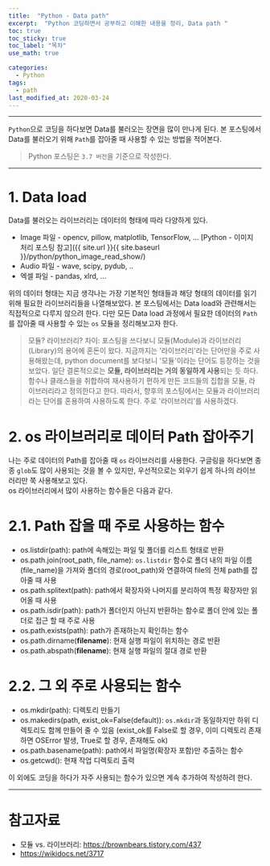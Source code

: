 ```yaml
---
title:  "Python - Data path"
excerpt:  "Python 코딩하면서 공부하고 이해한 내용을 정리, Data path "
toc: true
toc_sticky: true
toc_label: "목차"
use_math: true

categories: 
  - Python
tags: 
  - path
last_modified_at: 2020-03-24
---
```


***

`Python`으로 코딩을 하다보면 Data를 불러오는 장면을 많이 만나게 된다. 본 포스팅에서 Data를 불러오기 위해 `Path`를 잡아줄 때 사용할 수 있는 방법을 적어본다.

> Python 포스팅은 `3.7 버전`을 기준으로 작성한다.

***

# 1. Data load

Data를 불러오는 라이브러리는 데이터의 형태에 따라 다양하게 있다.

* Image 파일 - opencv, pillow, matplotlib, TensorFlow, ... [Python - 이미지 처리 포스팅 참고]({{ site.url }}{{ site.baseurl }}/python/python_image_read_show/)
* Audio 파일 - wave, scipy, pydub, ..
* 엑셀 파일 - pandas, xlrd, ...

위의 데이터 형태는 지금 생각나는 가장 기본적인 형태들과 해당 형태의 데이터를 읽기 위해 필요한 라이브러리들을 나열해보았다. 
본 포스팅에서는 Data load와 관련해서는 직접적으로 다루지 않으려 한다. 
다만 모든 Data load 과정에서 필요한 데이터의 `Path`를 잡아줄 때 사용할 수 있는 `os` 모듈을 정리해보고자 한다.

> 모듈? 라이브러리? 차이: 포스팅을 쓰다보니 모듈(Module)과 라이브러리(Library)의 용어에 혼돈이 왔다. 지금까지는 '라이브러리'라는 단어만을 주로 사용해왔는데, python document를 보다보니 '모듈'이라는 단어도 등장하는 것을 보았다. 일단 결론적으로는 **모듈, 라이브러리는 거의 동일하게 사용**되는 듯 하다. 함수나 클래스들을 취합하여 재사용하기 편하게 만든 코드들의 집합을 모듈, 라이브러리라고 정의한다고 한다. 따라서, 향후의 포스팅에서는 모듈과 라이브러리라는 단어를 혼용하여 사용하도록 한다. 주로 '라이브러리'를 사용하겠다.

# 2. os 라이브러리로 데이터 Path 잡아주기

나는 주로 데이터의 Path를 잡아줄 때 `os` 라이브러리를 사용한다. 구글링을 하다보면 종종 `glob`도 많이 사용되는 것을 볼 수 있지만, 우선적으로는 외우기 쉽게 하나의 라이브러리만 쭉 사용해보고 있다.  
os 라이브러리에서 많이 사용하는 함수들은 다음과 같다.

# 2.1. Path 잡을 때 주로 사용하는 함수

* os.listdir(path): path에 속해있는 파일 및 폴더를 리스트 형태로 반환
* os.path.join(root_path, file_name): `os.listdir` 함수로 폴더 내의 파일 이름(file_name)을 가져와 폴더의 경로(root_path)와 연결하여 file의 전체 path를 잡아줄 때 사용
* os.path.splitext(path): path에서 확장자와 나머지를 분리하여 특정 확장자만 읽어올 때 사용
* os.path.isdir(path): path가 폴더인지 아닌지 반환하는 함수로 폴더 안에 있는 폴더로 접근 할 때 주로 사용
* os.path.exists(path): path가 존재하는지 확인하는 함수
* os.path.dirname(__filename__): 현재 실행 파일이 위치하는 경로 반환
* os.path.abspath(__filename__): 현재 실행 파일의 절대 경로 반환

# 2.2. 그 외 주로 사용되는 함수

* os.mkdir(path): 디렉토리 만들기
* os.makedirs(path, exist_ok=False(default)): `os.mkdir`과 동일하지만 하위 디렉토리도 함께 만들어 줄 수 있음 (exist_ok를 False로 할 경우, 이미 디렉토리 존재하면 OSError 발생, True로 할 경우, 존재해도 ok)
* os.path.basename(path): path에서 파일명(확장자 포함)만 추출하는 함수
* os.getcwd(): 현재 작업 디렉토리 출력


이 외에도 코딩을 하다가 자주 사용되는 함수가 있으면 계속 추가하여 작성하려 한다.

***

# 참고자료
* 모듈 vs. 라이브러리: <https://brownbears.tistory.com/437>
* <https://wikidocs.net/3717>
